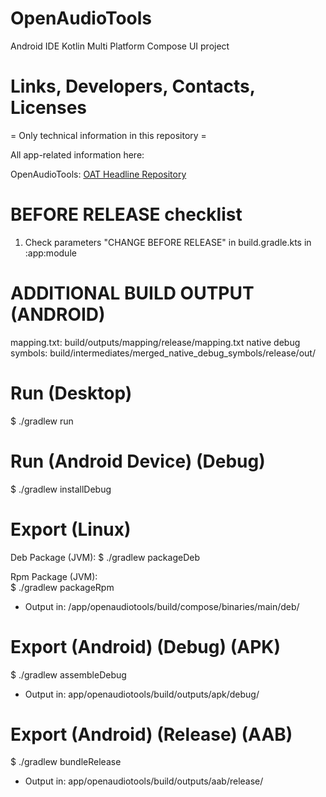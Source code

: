 
# OpenAudioTools

Android IDE Kotlin Multi Platform Compose UI project

# Links, Developers, Contacts, Licenses

= Only technical information in this repository =

All app-related information here:

OpenAudioTools: [OAT Headline Repository](https://github.com/ketaslava/open_audio_tools)

# BEFORE RELEASE checklist

1. Check parameters "CHANGE BEFORE RELEASE" in build.gradle.kts in :app:module

# ADDITIONAL BUILD OUTPUT (ANDROID)

mapping.txt: build/outputs/mapping/release/mapping.txt
native debug symbols: build/intermediates/merged_native_debug_symbols/release/out/

# Run (Desktop)

$ ./gradlew run

# Run (Android Device) (Debug)

$ ./gradlew installDebug

# Export (Linux)

Deb Package (JVM):
$ ./gradlew packageDeb

Rpm Package (JVM):     
$ ./gradlew packageRpm

* Output in: /app/openaudiotools/build/compose/binaries/main/deb/

# Export (Android) (Debug) (APK)

$ ./gradlew assembleDebug

* Output in: app/openaudiotools/build/outputs/apk/debug/

# Export (Android) (Release) (AAB)

$ ./gradlew bundleRelease

* Output in: app/openaudiotools/build/outputs/aab/release/
